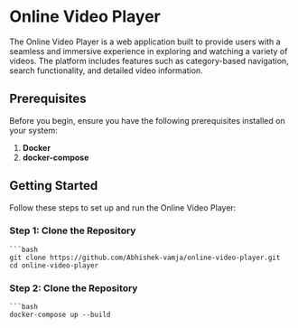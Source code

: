 # Online Video Player

The Online Video Player is a web application built to provide users with a seamless and immersive experience in exploring and watching a variety of videos. The platform includes features such as category-based navigation, search functionality, and detailed video information.

## Prerequisites

Before you begin, ensure you have the following prerequisites installed on your system:

1. **Docker**
2. **docker-compose**

## Getting Started

Follow these steps to set up and run the Online Video Player:

### Step 1: Clone the Repository
    
    ```bash
    git clone https://github.com/Abhishek-vamja/online-video-player.git
    cd online-video-player

### Step 2: Clone the Repository

    ```bash
    docker-compose up --build
